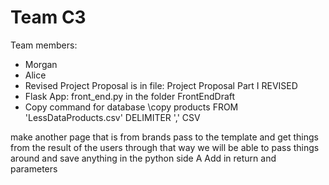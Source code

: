 # Team C3
Team members: 
* Morgan
* Alice 
* Revised Project Proposal is in file: Project Proposal Part I REVISED
* Flask App: front_end.py in the folder FrontEndDraft 
* Copy command for database \copy products FROM 'LessDataProducts.csv' DELIMITER ',' CSV 


make another page that is from brands
pass to the template and get things from the result of the users 
through that way we will be able to pass things around and save anything in the python side 
A
Add in return and parameters 
